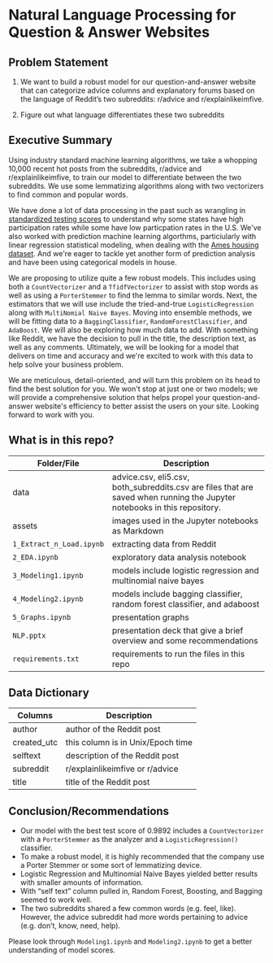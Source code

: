 # Natural Language Processing for Question & Answer Websites

## Problem Statement

1.  We want to build a robust model for our question-and-answer website that can categorize advice columns and explanatory forums based on the language of Reddit’s two subreddits:  r/advice and r/explainlikeimfive.

2.  Figure out what language differentiates these two subreddits

## Executive Summary

Using industry standard machine learning algorithms, we take a whopping 10,000 recent hot posts from the subreddits, r/advice and r/explainlikeimfive, to train our model to differentiate between the two subreddits.  We use some lemmatizing algorithms along with two vectorizers to find common and popular words.

We have done a lot of data processing in the past such as wrangling in [standardized testing scores](https://git.generalassemb.ly/jennyinc777/project_1) to understand why some states have high participation rates while some have low particpation rates in the U.S.  We've also worked with prediction machine learning algorthms, particiularly with linear regression statistical modeling, when dealing with the [Ames housing dataset](https://git.generalassemb.ly/jennyinc777/project_2/tree/working).  And we're eager to tackle yet another form of prediction analysis and have been using categorical models in house.

We are proposing to utilize quite a few robust models.  This includes using both a `CountVectorizer` and a `TfidfVectorizer` to assist with stop words as well as using a `PorterStemmer` to find the lemma to similar words.  Next, the estimators that we will use include the tried-and-true `LogisticRegression` along with `MultiNomial Naive Bayes`.  Moving into ensemble methods, we will be fitting data to a `BaggingClassifier`, `RandomForestClassifier`, and `AdaBoost`.  We will also be exploring how much data to add.  With something like Reddit, we have the decision to pull in the title, the description text, as well as any comments.  Ultimately, we will be looking for a model that delivers on time and accuracy and we're excited to work with this data to help solve your business problem.

We are meticulous, detail-oriented, and will turn this problem on its head to find the best solution for you.  We won't stop at just one or two models; we will provide a comprehensive solution that helps propel your question-and-answer website's efficiency to better assist the users on your site.  Looking forward to work with you.

## What is in this repo?

| Folder/File | Description |
|-|-|
| data | advice.csv, eli5.csv, both_subreddits.csv are files that are saved when running the Jupyter notebooks in this repository. |
| assets | images used in the Jupyter notebooks as Markdown |
| `1_Extract_n_Load.ipynb` | extracting data from Reddit |
| `2_EDA.ipynb` | exploratory data analysis notebook |
| `3_Modeling1.ipynb` | models include logistic regression and multinomial naive bayes  |
| `4_Modeling2.ipynb` | models include bagging classifier, random forest classifier, and adaboost |
| `5_Graphs.ipynb` | presentation graphs |
| `NLP.pptx` | presentation deck that give a brief overview and some recommendations  |
| `requirements.txt` | requirements to run the files in this repo |

## Data Dictionary

| Columns | Description |
|-|-|
| author | author of the Reddit post |
| created_utc | this column is in Unix/Epoch time |
| selftext | description of the Reddit post |
| subreddit | r/explainlikeimfive or r/advice |
| title | title of the Reddit post |

## Conclusion/Recommendations

- Our model with the best test score of 0.9892 includes a `CountVectorizer` with a `PorterStemmer` as the analyzer and a `LogisticRegression()` classifier.
- To make a robust model, it is highly recommended that the company use a Porter Stemmer or some sort of lemmatizing device.
- Logistic Regression and Multinomial Naive Bayes yielded better results with smaller amounts of information.
- With “self text” column pulled in, Random Forest, Boosting, and Bagging seemed to work well.
- The two subreddits shared a few common words (e.g. feel, like).  However, the advice subreddit had more words pertaining to advice (e.g. don’t, know, need, help).

Please look through `Modeling1.ipynb` and `Modeling2.ipynb` to get a better understanding of model scores.
